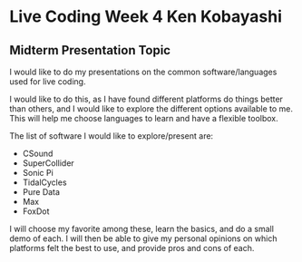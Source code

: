 # Live Coding Week 4 Ken Kobayashi

## Midterm Presentation Topic

I would like to do my presentations on the common software/languages used for live coding.

I would like to do this, as I have found different platforms do things better than others, and I would like to explore the different options available to me. This will help me choose languages to learn and have a flexible toolbox.

The list of software I would like to explore/present are:
- CSound
- SuperCollider
- Sonic Pi
- TidalCycles
- Pure Data
- Max
- FoxDot

I will choose my favorite among these, learn the basics, and do a small demo of each. I will then be able to give my personal opinions on which platforms felt the best to use, and provide pros and cons of each.